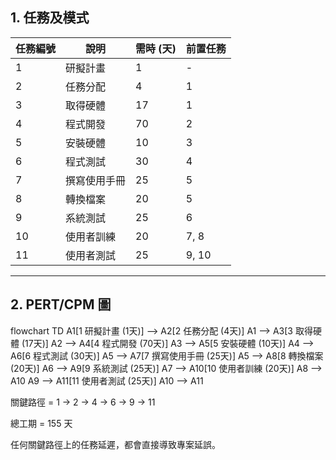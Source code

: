 ## 1. 任務及模式

| 任務編號 | 說明           | 需時 (天) | 前置任務 |
|----------|----------------|-----------|----------|
| 1        | 研擬計畫       | 1         | -        |
| 2        | 任務分配       | 4         | 1        |
| 3        | 取得硬體       | 17        | 1        |
| 4        | 程式開發       | 70        | 2        |
| 5        | 安裝硬體       | 10        | 3        |
| 6        | 程式測試       | 30        | 4        |
| 7        | 撰寫使用手冊   | 25        | 5        |
| 8        | 轉換檔案       | 20        | 5        |
| 9        | 系統測試       | 25        | 6        |
| 10       | 使用者訓練     | 20        | 7, 8     |
| 11       | 使用者測試     | 25        | 9, 10    |

---

## 2. PERT/CPM 圖
flowchart TD
    A1[1 研擬計畫 (1天)] --> A2[2 任務分配 (4天)]
    A1 --> A3[3 取得硬體 (17天)]
    A2 --> A4[4 程式開發 (70天)]
    A3 --> A5[5 安裝硬體 (10天)]
    A4 --> A6[6 程式測試 (30天)]
    A5 --> A7[7 撰寫使用手冊 (25天)]
    A5 --> A8[8 轉換檔案 (20天)]
    A6 --> A9[9 系統測試 (25天)]
    A7 --> A10[10 使用者訓練 (20天)]
    A8 --> A10
    A9 --> A11[11 使用者測試 (25天)]
    A10 --> A11


關鍵路徑 = 1 → 2 → 4 → 6 → 9 → 11

總工期 = 155 天

任何關鍵路徑上的任務延遲，都會直接導致專案延誤。
